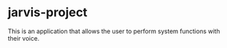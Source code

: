 # jarvis-project
This is an application that allows the user to perform system functions with their voice.
